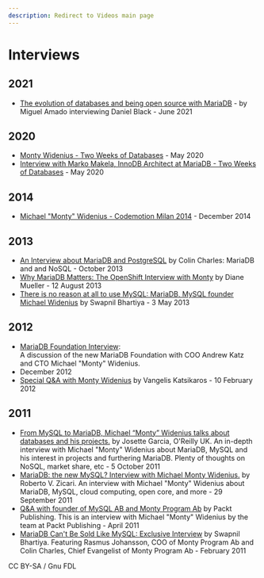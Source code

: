 ```yaml
---
description: Redirect to Videos main page
---
```


# Interviews

## 2021

* [The evolution of databases and being open source with MariaDB](https://www.websiteplanet.com/blog/interview-mariadb/) - by Miguel Amado interviewing Daniel Black - June 2021

## 2020

* [Monty Widenius - Two Weeks of Databases](https://www.youtube.com/watch?v=xtNIRkRl-s4) - May 2020
* [Interview with Marko Makela, InnoDB Architect at MariaDB - Two Weeks of Databases](https://www.youtube.com/watch?v=32QUv9ieLU4) - May 2020

## 2014

* [Michael "Monty" Widenius - Codemotion Milan 2014](https://www.youtube.com/watch?v=8r33UZTrPfA) - December 2014

## 2013

* [An Interview about MariaDB and PostgreSQL](https://tapoueh.org/blog/2013/10/16-Interview-MariaDB-PostgreSQL) by Colin Charles: MariaDB and and NoSQL - October 2013
* [Why MariaDB Matters: The OpenShift Interview with Monty](https://blog.openshift.com/why-mariadb-matters-the-openshift-interview-with-monty/) by Diane Mueller - 12 August 2013
* [There is no reason at all to use MySQL: MariaDB, MySQL founder Michael Widenius](https://www.linuxveda.com/2013/05/03/there-is-no-reason-at-all-to-use-mysql-mariadb-mysql-founder-michael-widenius/) by Swapnil Bhartiya - 3 May 2013

## 2012

* [MariaDB Foundation Interview](https://www.youtube.com/watch?v=zeTgx5sVSpk):\
  A discussion of the new MariaDB Foundation with COO Andrew Katz and CTO Michael "Monty" Widenius.
* December 2012
* [Special Q\&A with Monty Widenius](https://www.linux.com/news/enterprise/biz-enterprise/544438-special-qaa-with-monty-widenius) by Vangelis Katsikaros - 10 February 2012

## 2011

* [From MySQL to MariaDB, Michael “Monty” Widenius talks about databases and his projects.](https://www.josetteorama.com/technology/from-mysql-to-mariadb-michael-%E2%80%9Cmonty%E2%80%9D-widenius-talks-about-databases-and-his-projects/) by Josette Garcia, O'Reilly UK. An in-depth interview with Michael "Monty" Widenius about MariaDB, MySQL and his interest in projects and furthering MariaDB. Plenty of thoughts on NoSQL, market share, etc - 5 October 2011
* [MariaDB: the new MySQL? Interview with Michael Monty Widenius.](https://www.odbms.org/blog/2011/09/mariadb-the-new-mysql-interview-with-michael-monty-widenius/) by Roberto V. Zicari. An interview with Michael "Monty" Widenius about MariaDB, MySQL, cloud computing, open core, and more - 29 September 2011
* [Q\&A with founder of MySQL AB and Monty Program Ab](https://www.packtpub.com/article/q-and-a-with-maria-db) by Packt Publishing. This is an interview with Michael "Monty" Widenius by the team at Packt Publishing - April 2011
* [MariaDB Can't Be Sold Like MySQL: Exclusive Interview](https://www.muktware.com/n/04/2011/742) by Swapnil Bhartiya. Featuring Rasmus Johansson, COO of Monty Program Ab and Colin Charles, Chief Evangelist of Monty Program Ab - February 2011

CC BY-SA / Gnu FDL
